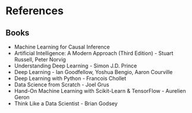 # References

## Books

* Machine Learning for Causal Inference
* Artificial Intelligence: A Modern Approach (Third Edition) - Stuart Russell, Peter Norvig
* Understanding Deep Learning - Simon J.D. Prince
* Deep Learning - Ian Goodfellow, Yoshua Bengio, Aaron Courville
* Deep Learning with Python - Francois Chollet
* Data Science from Scratch - Joel Grus
* Hand-On Machine Learning with Scikit-Learn & TensorFlow - Aurelien Geron
* Think Like a Data Scientist - Brian Godsey